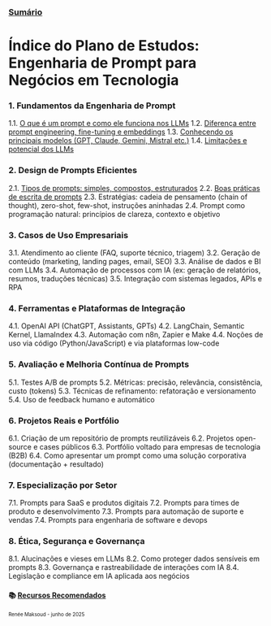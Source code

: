 ### [Sumário](<https://maksoud.github.io/Sumário>)

# Índice do Plano de Estudos: Engenharia de Prompt para Negócios em Tecnologia

### 1. Fundamentos da Engenharia de Prompt

1.1. [O que é um prompt e como ele funciona nos LLMs](<https://maksoud.github.io/Intelig%C3%AAncia%20Artificial%20(IA)/Engenharia%20de%20Prompt/1.%20Fundamentos%20da%20Engenharia%20de%20Prompt/Como%20Funcionam%20os%20Modelos%20de%20Linguagem%20(LLMs)>)
1.2. [Diferença entre prompt engineering, fine-tuning e embeddings](<https://maksoud.github.io/Intelig%C3%AAncia%20Artificial%20(IA)/Engenharia%20de%20Prompt/1.%20Fundamentos%20da%20Engenharia%20de%20Prompt/Diferen%C3%A7a%20entre%20prompt%20engineering%2C%20fine-tuning%20e%20embeddings>)
1.3. [Conhecendo os principais modelos (GPT, Claude, Gemini, Mistral etc.)](<https://maksoud.github.io/Intelig%C3%AAncia%20Artificial%20(IA)/Engenharia%20de%20Prompt/1.%20Fundamentos%20da%20Engenharia%20de%20Prompt/Conhecendo%20os%20principais%20modelos>)
1.4. [Limitações e potencial dos LLMs](<https://maksoud.github.io/Intelig%C3%AAncia%20Artificial%20(IA)/Engenharia%20de%20Prompt/1.%20Fundamentos%20da%20Engenharia%20de%20Prompt/Limita%C3%A7%C3%B5es%20e%20potencial%20dos%20LLMs>)

### 2. Design de Prompts Eficientes

2.1. [Tipos de prompts: simples, compostos, estruturados](<https://maksoud.github.io/Intelig%C3%AAncia%20Artificial%20(IA)/Engenharia%20de%20Prompt/2.%20Design%20de%20Prompts%20Eficientes/Tipos%20de%20prompts%20simples%2C%20compostos%2C%20estruturados>)
2.2. [Boas práticas de escrita de prompts](<https://maksoud.github.io/Intelig%C3%AAncia%20Artificial%20(IA)/Engenharia%20de%20Prompt/2.%20Design%20de%20Prompts%20Eficientes/Boas%20pr%C3%A1ticas%20de%20escrita%20de%20prompts>)
2.3. Estratégias: cadeia de pensamento (chain of thought), zero-shot, few-shot, instruções aninhadas
2.4. Prompt como programação natural: princípios de clareza, contexto e objetivo

### 3. Casos de Uso Empresariais

3.1. Atendimento ao cliente (FAQ, suporte técnico, triagem)
3.2. Geração de conteúdo (marketing, landing pages, email, SEO)
3.3. Análise de dados e BI com LLMs
3.4. Automação de processos com IA (ex: geração de relatórios, resumos, traduções técnicas)
3.5. Integração com sistemas legados, APIs e RPA

### 4. Ferramentas e Plataformas de Integração

4.1. OpenAI API (ChatGPT, Assistants, GPTs)
4.2. LangChain, Semantic Kernel, LlamaIndex
4.3. Automação com n8n, Zapier e Make
4.4. Noções de uso via código (Python/JavaScript) e via plataformas low-code

### 5. Avaliação e Melhoria Contínua de Prompts

5.1. Testes A/B de prompts
5.2. Métricas: precisão, relevância, consistência, custo (tokens)
5.3. Técnicas de refinamento: refatoração e versionamento
5.4. Uso de feedback humano e automático

### 6. Projetos Reais e Portfólio

6.1. Criação de um repositório de prompts reutilizáveis
6.2. Projetos open-source e cases públicos
6.3. Portfólio voltado para empresas de tecnologia (B2B)
6.4. Como apresentar um prompt como uma solução corporativa (documentação + resultado)

### 7. Especialização por Setor

7.1. Prompts para SaaS e produtos digitais
7.2. Prompts para times de produto e desenvolvimento
7.3. Prompts para automação de suporte e vendas
7.4. Prompts para engenharia de software e devops

### 8. Ética, Segurança e Governança

8.1. Alucinações e vieses em LLMs
8.2. Como proteger dados sensíveis em prompts
8.3. Governança e rastreabilidade de interações com IA
8.4. Legislação e compliance em IA aplicada aos negócios


#### 📚 [Recursos Recomendados](<https://maksoud.github.io/Intelig%C3%AAncia%20Artificial%20(IA)/Engenharia%20de%20Prompt/Recursos%20Recomendados%20-%20Engenharia%20de%20Prompt>)



<sup><sub>
Renée Maksoud - junho de 2025
</sub></sup>